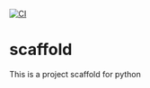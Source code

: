 [![CI](https://github.com/Dilapsky/scaffold/actions/workflows/main.yml/badge.svg)](https://github.com/Dilapsky/scaffold/actions/workflows/main.yml)

# scaffold
This is a project scaffold for python
